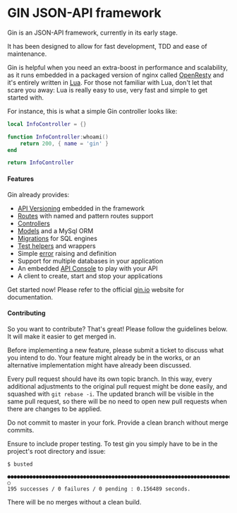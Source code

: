 # GIN JSON-API framework

Gin is an JSON-API framework, currently in its early stage.

It has been designed to allow for fast development, TDD and ease of maintenance.

Gin is helpful when you need an extra-boost in performance and scalability, as it runs embedded in a packaged version of nginx
called [OpenResty](http://openresty.org/) and it's entirely written in [Lua](http://www.lua.org/).
For those not familiar with Lua, don't let that scare you away: Lua is really easy to use, very fast and simple to get started with.

For instance, this is what a simple Gin controller looks like:

```lua
local InfoController = {}

function InfoController:whoami()
    return 200, { name = 'gin' }
end

return InfoController
```

#### Features

Gin already provides:

 * [API Versioning](http://gin.io/docs/api_versioning.html) embedded in the framework
 * [Routes](http://gin.io/docs/routes.html) with named and pattern routes support
 * [Controllers](http://gin.io/docs/controllers.html)
 * [Models](http://gin.io/docs/models.html) and a MySql ORM
 * [Migrations](http://gin.io/docs/migrations.html) for SQL engines
 * [Test helpers](http://gin.io/docs/testing.html) and wrappers
 * Simple [error](http://gin.io/docs/errors.html) raising and definition
 * Support for multiple databases in your application
 * An embedded [API Console](http://gin.io/docs/api_console.html) to play with your API
 * A client to create, start and stop your applications

Get started now! Please refer to the official [gin.io](http://gin.io) website for documentation.


#### Contributing
So you want to contribute? That's great!
Please follow the guidelines below. It will make it easier to get merged in.

Before implementing a new feature, please submit a ticket to discuss what you intend to do.
Your feature might already be in the works, or an alternative implementation might have already been discussed.

Every pull request should have its own topic branch.
In this way, every additional adjustments to the original pull request might be done easily, and
squashed with `git rebase -i`. The updated branch will be visible in the same pull request, so
there will be no need to open new pull requests when there are changes to be applied.

Do not commit to master in your fork.
Provide a clean branch without merge commits.

Ensure to include proper testing. To test gin you simply have to be in the project's root directory
and issue:

```
$ busted

●●●●●●●●●●●●●●●●●●●●●●●●●●●●●●●●●●●●●●●●●●●●●●●●●●●●●●●●●●●●●●●●●●●●●●●●●●●●●●●●●●●●●●●●●●●●●●●●●●● ○
195 successes / 0 failures / 0 pending : 0.156489 seconds.
```

There will be no merges without a clean build.
